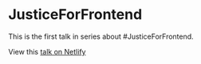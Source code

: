 # JusticeForFrontend

This is the first talk in series about #JusticeForFrontend.

View this [talk on Netlify](https://justiceforfrontend.netlify.app/#0)
